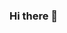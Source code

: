 ### Hi there 👋

<!--
**austrisu/austrisu** is a ✨ _special_ ✨ repository because its `README.md` (this file) appears on your GitHub profile.

Here are some ideas to get you started:

- 🔭 I’m currently working on ...
- 🌱 I’m currently learning ...
- 👯 I’m looking to collaborate on ...
- 🤔 I’m looking for help with ...
- 💬 Ask me about ...
- 📫 How to reach me: ...
- 😄 Pronouns: ...
- ⚡ Fun fact: ...


<a href="https://github.com/austrisu">
  <img align="center" src="https://github-readme-stats.vercel.app/api/top-langs/?username=austrisu&count_private=true&show_icons=true&theme=chartreuse-dark" />
</a>
<a href="https://github.com/austrisu">
  <img align="center" src="https://github-readme-stats.vercel.app/api?username=austrisu&count_private=true&show_icons=true&theme=chartreuse-dark" />
</a>

<p align="center"> 
  Visitor count (Starting 28-12-21)<br>
  <img src="https://profile-counter.glitch.me/austrisu/count.svg" />
</p>

-->

